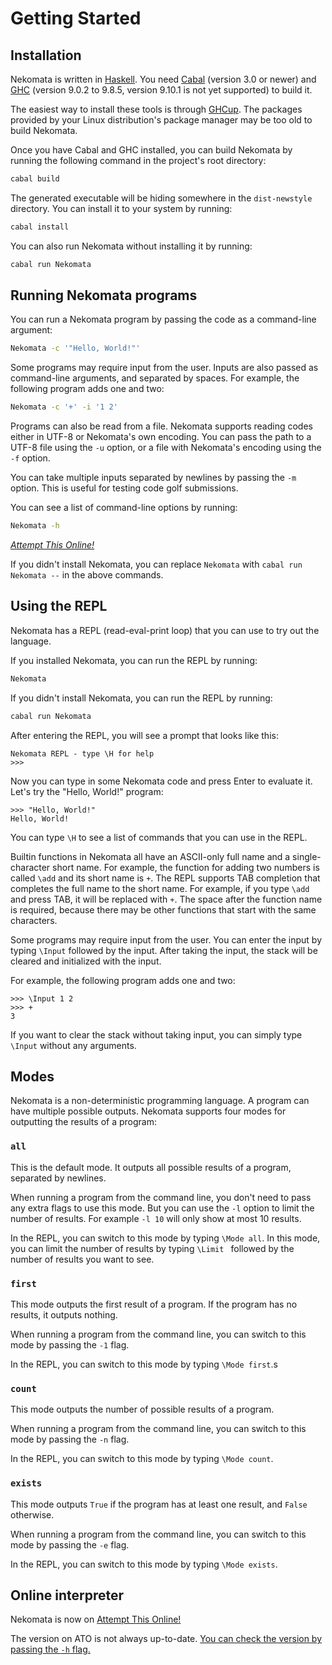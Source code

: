 # Getting Started

## Installation

Nekomata is written in [Haskell](https://www.haskell.org/). You need [Cabal](https://www.haskell.org/cabal/) (version 3.0 or newer) and [GHC](https://www.haskell.org/ghc/) (version 9.0.2 to 9.8.5, version 9.10.1 is not yet supported) to build it.

The easiest way to install these tools is through [GHCup](https://www.haskell.org/ghcup/). The packages provided by your Linux distribution's package manager may be too old to build Nekomata.

Once you have Cabal and GHC installed, you can build Nekomata by running the following command in the project's root directory:

```bash
cabal build
```

The generated executable will be hiding somewhere in the `dist-newstyle` directory. You can install it to your system by running:

```bash
cabal install
```

You can also run Nekomata without installing it by running:

```bash
cabal run Nekomata
```

## Running Nekomata programs

You can run a Nekomata program by passing the code as a command-line argument:

```bash
Nekomata -c '"Hello, World!"'
```

Some programs may require input from the user. Inputs are also passed as command-line arguments, and separated by spaces. For example, the following program adds one and two:

```bash
Nekomata -c '+' -i '1 2'
```

Programs can also be read from a file. Nekomata supports reading codes either in UTF-8 or Nekomata's own encoding. You can pass the path to a UTF-8 file using the `-u` option, or a file with Nekomata's encoding using the `-f` option.

You can take multiple inputs separated by newlines by passing the `-m` option. This is useful for testing code golf submissions.

You can see a list of command-line options by running:

```bash
Nekomata -h
```

[*Attempt This Online!*](https://ato.pxeger.com/run?1=m70iLzU7PzexJHFZtJJuhlLsgqWlJWm6FguWFCclF8M4UBoA)

If you didn't install Nekomata, you can replace `Nekomata` with `cabal run Nekomata --` in the above commands.

## Using the REPL

Nekomata has a REPL (read-eval-print loop) that you can use to try out the language.

If you installed Nekomata, you can run the REPL by running:

```bash
Nekomata
```

If you didn't install Nekomata, you can run the REPL by running:

```bash
cabal run Nekomata
```

After entering the REPL, you will see a prompt that looks like this:

```
Nekomata REPL - type \H for help
>>>
```

Now you can type in some Nekomata code and press Enter to evaluate it. Let's try the "Hello, World!" program:

```
>>> "Hello, World!"
Hello, World!
```

You can type `\H` to see a list of commands that you can use in the REPL.

Builtin functions in Nekomata all have an ASCII-only full name and a single-character short name. For example, the function for adding two numbers is called `\add` and its short name is `+`. The REPL supports TAB completion that completes the full name to the short name. For example, if you type `\add ` and press TAB, it will be replaced with `+`. The space after the function name is required, because there may be other functions that start with the same characters.

Some programs may require input from the user. You can enter the input by typing `\Input` followed by the input. After taking the input, the stack will be cleared and initialized with the input.

For example, the following program adds one and two:

```
>>> \Input 1 2
>>> +
3
```

If you want to clear the stack without taking input, you can simply type `\Input` without any arguments.

## Modes

Nekomata is a non-deterministic programming language. A program can have multiple possible outputs. Nekomata supports four modes for outputting the results of a program:

### `all`

This is the default mode. It outputs all possible results of a program, separated by newlines.

When running a program from the command line, you don't need to pass any extra flags to use this mode. But you can use the `-l` option to limit the number of results. For example `-l 10` will only show at most 10 results.

In the REPL, you can switch to this mode by typing `\Mode all`. In this mode, you can limit the number of results by typing `\Limit ` followed by the number of results you want to see.

### `first`

This mode outputs the first result of a program. If the program has no results, it outputs nothing.

When running a program from the command line, you can switch to this mode by passing the `-1` flag.

In the REPL, you can switch to this mode by typing `\Mode first`.s

### `count`

This mode outputs the number of possible results of a program.

When running a program from the command line, you can switch to this mode by passing the `-n` flag.

In the REPL, you can switch to this mode by typing `\Mode count`.

### `exists`

This mode outputs `True` if the program has at least one result, and `False` otherwise.

When running a program from the command line, you can switch to this mode by passing the `-e` flag.

In the REPL, you can switch to this mode by typing `\Mode exists`.

## Online interpreter

Nekomata is now on [Attempt This Online!](https://ato.pxeger.com/run?1=m70iLzU7PzexJHHBgqWlJWm6FguWFCclF8M4UBoA)

The version on ATO is not always up-to-date. [You can check the version by passing the `-h` flag.](https://ato.pxeger.com/run?1=m70iLzU7PzexJHFZtJJuhlLsgqWlJWm6FguWFCclF8M4UBoA)
